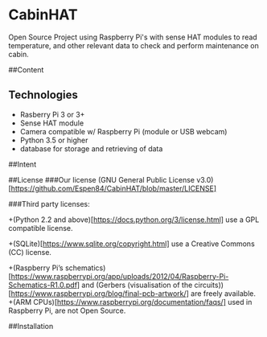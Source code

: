 # CabinHAT
Open Source Project using Raspberry Pi's with sense HAT modules to read temperature, and other relevant data to check and perform maintenance on cabin.

##Content
[]()
[]()
[]()
[]()
 
## Technologies
+ Rasberry Pi 3 or 3+
+ Sense HAT module
+ Camera compatible w/ Raspberry Pi (module or USB webcam)
+ Python 3.5 or higher
+ database for storage and retrieving of data
 
##Intent

##License
###Our license 
(GNU General Public License v3.0)[https://github.com/Espen84/CabinHAT/blob/master/LICENSE]

###Third party licenses:

+(Python 2.2 and above)[https://docs.python.org/3/license.html] use a GPL compatible license.  

+(SQLite)[https://www.sqlite.org/copyright.html] use a Creative Commons (CC) license.

+(Raspberry Pi’s schematics)[https://www.raspberrypi.org/app/uploads/2012/04/Raspberry-Pi-Schematics-R1.0.pdf] and (Gerbers (visualisation of the circuits))[https://www.raspberrypi.org/blog/final-pcb-artwork/] are freely available.
+(ARM CPUs)[https://www.raspberrypi.org/documentation/faqs/] used in Raspberry Pi, are not Open Source. 

 
##Installation

